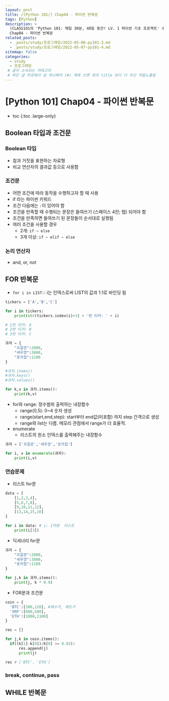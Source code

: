 ```yaml
---
layout: post
title: /[Python 101/] Chap04 - 파이썬 반복문
tags: [Python]
description: >
  (CLASS1O1의 'Python 101: 매일 30분, 40일 동안! LV. 1 파이썬 기초 프로젝트' 수업에 기반한 정리)
  Chap04 - 파이썬 반복문 
related_posts:
  - _posts/study/프로그래밍/2022-05-06-py101-3.md
  - _posts/study/프로그래밍/2022-05-07-py101-4.md
sitemap: false
categories:
  - study
  - 프로그래밍
 # 글이 소속되는 카테고리 
 # 하단 글 작성에서 샾 하나짜리 (#) 제목 쓰면 위의 title 보다 더 우선 적용노출됨 
---
```


# [Python 101] Chap04 - 파이썬 반복문

* toc 
{:toc .large-only}

## Boolean 타입과 조건문  
### Boolean 타입 
- 참과 거짓을 표현하는 자료형  
- 비교 연산자의 결과값 등으로 사용함  

### 조건문  
- 어떤 조건에 따라 동작을 수행하고자 할 때 사용  
- if 라는 파이썬 키워드
- 조건 다음에는 `:`이 있어야 함 
- 조건을 만족할 때 수행되는 문장은 들여쓰기 (스페이스 4칸; 탭) 되어야 함  
- 조건을 만족하면 들여쓰기 된 문장들이 순서대로 실행됨  
- 여러 조건을 사용할 경우  
  - 2개: `if ~ else`  
  - 3개 이상: `if ~ elif ~ else`  

### 논리 연산자  
- and, or, not 

## FOR 반복문  
- `for i in LIST:`: i는 인덱스로써 LIST의 값과 1:1로 바인딩 됨    

~~~python  
tickers = ['A','B','C'] 

for i in tickers:
    print(str(tickers.index(i)+1) + '번 티커: ' + i)

# 1번 티커: A
# 2번 티커: B
# 3번 티커: C
~~~  

~~~python  
과자 = {
    "꼬갈콘":2000,
    "새우깡":3800,
    "포카칩":1100
}  

#과자.items()
#과자.keys() 
#과자.values()

for k,v in 과자.items():
    print(k,v)
~~~

- for와 range: 정수범위 출력하는 내장함수  
  - range(0,5): 0~4 숫자 생성  
  - range(start,end,step): start부터 end값(미포함) 까지 step 간격으로 생성  
  - range와 list는 다름. 메모리 관점에서 range가 더 효율적.  
- enumerate
  - 리스트의 원소 인덱스를 출력해주는 내장함수  

~~~python  
과자 = ['꼬갈콘','새우깡','포카칩'] 

for i, v in enumerate(과자):  
    print(i,v)
~~~

### 연습문제  
* 리스트 for문 

~~~python  
data = [ 
    [1,2,3,4],
    [5,6,7,8],
    [9,10,11,12],
    [13,14,15,16]
]

for i in data: # i: 1차원  리스트 
    print(i[3])    
~~~

* 딕셔너리 for문  

~~~python
과자 = {
    "꼬갈콘":2000,
    "새우깡":3800,
    "포카칩":1100
} 

for j,k in 과자.items(): 
    print(j, k * 0.9)
~~~

* FOR문과 조건문  

~~~python  
coin = {
  'BTC':[100,120], #매수가, 매도가 
  'XRP':[600,500],
  'ETH':[1000,1100]
}

res = []

for j,k in coin.items():
  if((k[1]-k[0])/k[0] >= 0.03):
      res.append(j)
      print(j)

res # ['BTC', 'ETH']
~~~

### break, continue, pass 

## WHILE 반복문